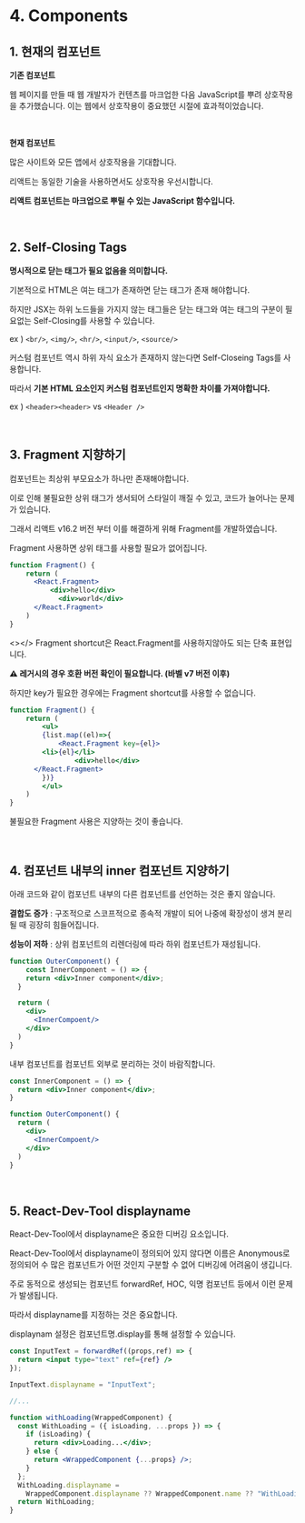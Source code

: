 # 4. Components

## 1. 현재의 컴포넌트

**기존 컴포넌트**

웹 페이지를 만들 때 웹 개발자가 컨텐츠를 마크업한 다음 JavaScript를 뿌려 상호작용을 추가했습니다. 이는 웹에서 상호작용이 중요했던 시절에 효과적이었습니다.

<br/>

**현재 컴포넌트**

많은 사이트와 모든 앱에서 상호작용을 기대합니다.

리액트는 동일한 기술을 사용하면서도 상호작용 우선시합니다.

**리액트 컴포넌트는 마크업으로 뿌릴 수 있는 JavaScript 함수입니다.**

<br/>

## 2. Self-Closing Tags

**명시적으로 닫는 태그가 필요 없음을 의미합니다.**

기본적으로 HTML은 여는 태그가 존재하면 닫는 태그가 존재 해야합니다.

하지만 JSX는 하위 노드들을 가지지 않는 태그들은 닫는 태그와 여는 태그의 구분이 필요없는 Self-Closing를 사용할 수 있습니다.

ex ) `<br/>`, `<img/>`, `<hr/>`, `<input/>`, `<source/>` 

커스텀 컴포넌트 역시 하위 자식 요소가 존재하지 않는다면 Self-Closeing Tags를 사용합니다.

따라서 **기본 HTML 요소인지 커스텀 컴포넌트인지 명확한 차이를 가져야합니다.**

ex ) `<header><header>` vs `<Header />`

<br/>

## 3. Fragment 지향하기

컴포넌트는 최상위 부모요소가 하나만 존재해야합니다. 

이로 인해 불필요한 상위 태그가 생서되어 스타일이 깨질 수 있고, 코드가 늘어나는 문제가 있습니다.

그래서 리액트 v16.2 버전 부터 이를 해결하게 위해 Fragment를 개발하였습니다. 

Fragment 사용하면 상위 태그를 사용할 필요가 없어집니다.

```jsx
function Fragment() {
	return (
	  <React.Fragment>
		  <div>hello</div>
			<div>world</div>
	  </React.Fragment>
	)
}
```

<></> Fragment shortcut은 React.Fragment를 사용하지않아도 되는 단축 표현입니다.

**⚠ 레거시의 경우 호환 버전 확인이 필요합니다. (바벨 v7 버전 이후)**

하지만 key가 필요한 경우에는 Fragment shortcut를 사용할 수 없습니다.

```jsx
function Fragment() {
	return (
		<ul>
		{list.map((el)=>{
			<React.Fragment key={el}>
        <li>{el}</li>
				<div>hello</div>
      </React.Fragment>		
		})}
		</ul>
	)
}
```

불필요한 Fragment 사용은 지양하는 것이 좋습니다.

<br/>

## 4. 컴포넌트 내부의 inner 컴포넌트 지양하기

아래 코드와 같이 컴포넌트 내부의 다른 컴포넌트를 선언하는 것은 좋지 않습니다.

**결합도 증가** : 구조적으로 스코프적으로 종속적 개발이 되어 나중에 확장성이 생겨 분리될 때 굉장히 힘들어집니다.

**성능이 저하** : 상위 컴포넌트의 리렌더링에 따라 하위 컴포넌트가 재성됩니다.

```jsx
function OuterComponent() {
	const InnerComponent = () => {
    return <div>Inner component</div>;
  }

  return (
    <div>
      <InnerCompoent/>
    </div>
  )
}
```

내부 컴포넌트를 컴포넌트 외부로 분리하는 것이 바람직합니다.

```jsx
const InnerComponent = () => {
  return <div>Inner component</div>;
}

function OuterComponent() {
  return (
    <div>
      <InnerCompoent/>
    </div>
  )
}
```

<br/>

## 5. React-Dev-Tool displayname

React-Dev-Tool에서 displayname은 중요한 디버깅 요소입니다.

React-Dev-Tool에서 displayname이 정의되어 있지 않다면 이름은 Anonymous로 정의되어 수 많은 컴포넌트가 어떤 것인지 구분할 수 없어 디버깅에 어려움이 생깁니다.

주로 동적으로 생성되는 컴포넌트 forwardRef, HOC, 익명 컴포넌트 등에서 이런 문제가 발생됩니다.

따라서 displayname를 지정하는 것은 중요합니다.

displaynam 설정은 컴포넌트명.display를 통해 설정할 수 있습니다.

```jsx
const InputText = forwardRef((props,ref) => {
  return <input type="text" ref={ref} />
});

InputText.displayname = "InputText";

//...
```

```jsx
function withLoading(WrappedComponent) {
  const WithLoading = ({ isLoading, ...props }) => {
    if (isLoading) {
      return <div>Loading...</div>;
    } else {
      return <WrappedComponent {...props} />;
    }
  };
  WithLoading.displayname =
    WrappedComponent.displayname ?? WrappedComponent.name ?? "WithLoading";
  return WithLoading;
}

```